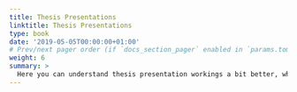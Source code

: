 ```yaml
---
title: Thesis Presentations
linktitle: Thesis Presentations
type: book
date: '2019-05-05T00:00:00+01:00'
# Prev/next pager order (if `docs_section_pager` enabled in `params.toml`)
weight: 6
summary: >
  Here you can understand thesis presentation workings a bit better, where templates, previous presentations, and tips are given!
---
```



